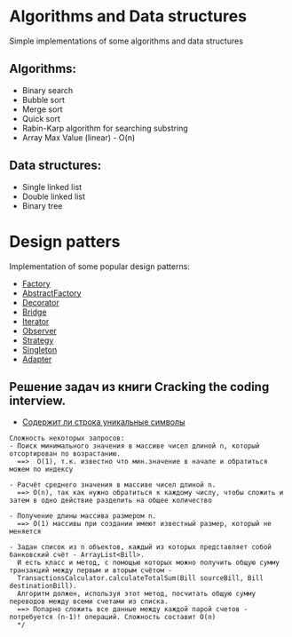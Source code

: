 # Algorithms and Data structures
Simple implementations of some algorithms and data structures

## Algorithms:
* Binary search
* Bubble sort
* Merge sort
* Quick sort
* Rabin-Karp algorithm for searching substring
* Array Max Value (linear) - O(n)

## Data structures:
- Single linked list
- Double linked list
- Binary tree

# Design patters

Implementation of some popular design patterns:
* [Factory](src/main/java/ru/list/surkovr/patterns/factory)
* [AbstractFactory](src/main/java/ru/list/surkovr/patterns/abstractFactory)
* [Decorator](src/main/java/ru/list/surkovr/patterns/decorator)
* [Bridge](src/main/java/ru/list/surkovr/patterns/bridge)
* [Iterator](src/main/java/ru/list/surkovr/patterns/iterator)
* [Observer](src/main/java/ru/list/surkovr/patterns/observer)
* [Strategy](src/main/java/ru/list/surkovr/patterns/strategy)
* [Singleton](src/main/java/ru/list/surkovr/patterns/singleton)
* [Adapter](src/main/java/ru/list/surkovr/patterns/adapter)

## Решение задач из книги Cracking the coding interview.
* [Содержит ли строка уникальные символы](src/main/java/ru/list/surkovr/exercises/arrays_and_strings/Task1stringUniqueChars.java)


```/*
Сложность некоторых запросов:
- Поиск минимального значения в массиве чисел длиной n, который отсортирован по возрастанию.
  ==>  O(1), т.к. известно что мин.значение в начале и обратиться можем по индексу

- Расчёт среднего значения в массиве чисел длиной n.
  ==> O(n), так как нужно обратиться к каждому числу, чтобы сложить и затем в одно действие разделить на общее количество

- Получение длины массива размером n.
  ==> O(1) массивы при создании имеют известный размер, который не меняется

- Задан список из n объектов, каждый из которых представляет собой банковский счёт - ArrayList<Bill>.
  И есть класс и метод, с помощью которых можно получить общую сумму транзакций между первым и вторым счётом -
  TransactionsCalculator.calculateTotalSum(Bill sourceBill, Bill destinationBill).
  Алгоритм должен, используя этот метод, посчитать общую сумму переводов между всеми счетами из списка.
  ==> Попарно сложить все данные между каждой парой счетов - потребуется (n-1)! операций. Сложность составит O(n)
  */